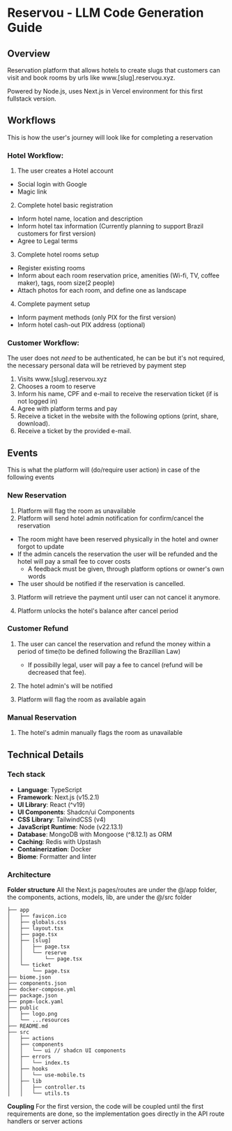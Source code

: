 # Reservou - LLM Code Generation Guide

## Overview

Reservation platform that allows hotels to create slugs that customers can visit
and book rooms by urls like www.[slug].reservou.xyz.

Powered by Node.js, uses Next.js in Vercel environment for this first fullstack
version.

## Workflows

This is how the user's journey will look like for completing a reservation

### Hotel Workflow:

1. The user creates a Hotel account

- Social login with Google
- Magic link

2. Complete hotel basic registration

- Inform hotel name, location and description
- Inform hotel tax information (Currently planning to support Brazil customers
  for first version)
- Agree to Legal terms

3. Complete hotel rooms setup

- Register existing rooms
- Inform about each room reservation price, amenities (Wi-fi, TV, coffee maker),
  tags, room size(2 people)
- Attach photos for each room, and define one as landscape

4. Complete payment setup

- Inform payment methods (only PIX for the first version)
- Inform hotel cash-out PIX address (optional)

### Customer Workflow:

The user does not _need_ to be authenticated, he can be but it's not required,
the necessary personal data will be retrieved by payment step

1. Visits www.[slug].reservou.xyz
2. Chooses a room to reserve
3. Inform his name, CPF and e-mail to receive the reservation ticket (if is not
   logged in)
4. Agree with platform terms and pay
5. Receive a ticket in the website with the following options (print, share,
   download).
6. Receive a ticket by the provided e-mail.

## Events

This is what the platform will (do/require user action) in case of the following
events

### New Reservation

1. Platform will flag the room as unavailable
2. Platform will send hotel admin notification for confirm/cancel the
   reservation

- The room might have been reserved physically in the hotel and owner forgot to
  update
- If the admin cancels the reservation the user will be refunded and the hotel
  will pay a small fee to cover costs
  - A feedback must be given, through platform options or owner's own words
- The user should be notified if the reservation is cancelled.

3. Platform will retrieve the payment until user can not cancel it anymore.

4. Platform unlocks the hotel's balance after cancel period

### Customer Refund

1. The user can cancel the reservation and refund the money within a period of
   time(to be defined following the Brazillian Law)
   - If possibilly legal, user will pay a fee to cancel (refund will be
     decreased that fee).

2. The hotel admin's will be notified
3. Platform will flag the room as available again

### Manual Reservation

1. The hotel's admin manually flags the room as unavailable

## Technical Details

### Tech stack

- **Language**: TypeScript
- **Framework**: Next.js (v15.2.1)
- **UI Library**: React (^v19)
- **UI Components**: Shadcn/ui Components
- **CSS Library**: TailwindCSS (v4)
- **JavaScript Runtime**: Node (v22.13.1)
- **Database**: MongoDB with Mongoose (^8.12.1) as ORM
- **Caching**: Redis with Upstash
- **Containerization**: Docker
- **Biome**: Formatter and linter

### Architecture

**Folder structure** All the Next.js pages/routes are under the @/app folder,
the components, actions, models, lib, are under the @/src folder

```
├── app
│   ├── favicon.ico
│   ├── globals.css
│   ├── layout.tsx
│   ├── page.tsx
│   ├── [slug]
│   │   ├── page.tsx
│   │   └── reserve
│   │       └── page.tsx
│   └── ticket
│       └── page.tsx
├── biome.json
├── components.json
├── docker-compose.yml
├── package.json
├── pnpm-lock.yaml
├── public
│   ├── logo.png
│   └── ...resources
├── README.md
├── src
│   ├── actions
│   ├── components
│   │   └── ui // shadcn UI components
│   ├── errors
│   │   └── index.ts
│   ├── hooks
│   │   └── use-mobile.ts
│   ├── lib
│   │   ├── controller.ts
│   │   └── utils.ts
```

**Coupling** For the first version, the code will be coupled until the first
requirements are done, so the implementation goes directly in the API route
handlers or server actions
